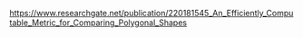 https://www.researchgate.net/publication/220181545_An_Efficiently_Computable_Metric_for_Comparing_Polygonal_Shapes
